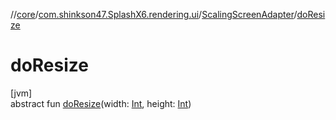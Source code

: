 //[core](../../../index.md)/[com.shinkson47.SplashX6.rendering.ui](../index.md)/[ScalingScreenAdapter](index.md)/[doResize](do-resize.md)

# doResize

[jvm]\
abstract fun [doResize](do-resize.md)(width: [Int](https://kotlinlang.org/api/latest/jvm/stdlib/kotlin/-int/index.html), height: [Int](https://kotlinlang.org/api/latest/jvm/stdlib/kotlin/-int/index.html))
